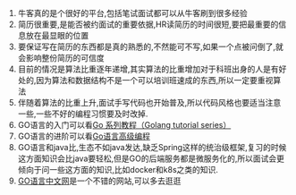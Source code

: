 1. 牛客真的是个很好的平台,包括笔试面试都可以从牛客刷到很多经验 
2. 简历很重要,是能否被约面试的重要依据,HR读简历的时间很短,要把最重要的信息放在最显眼的位置
3. 要保证写在简历的东西都是真的熟悉的,不然能可不写,如果一个点被问倒了,就会影响整份简历的可信度
4. 目前的情况是算法比重逐年递增,其实算法的比重增加对于科班出身的人是有好处的,因为算法和数据结构不是一个可以培训班速成的东西,所以一定要重视算法
5. 伴随着算法的比重上升,面试手写代码也开始普及,所以代码风格也要适当注意一些,一些不好的编程习惯要及时改掉.
6. GO语言的入门可以看[Go 系列教程（Golang tutorial series）](https://studygolang.com/subject/2)
7. GO语言的进阶可以看[Go语言高级编程](https://item.jd.com/12647494.html)
8. GO语言和java比,生态不如java发达,缺乏Spring这样的统治级框架,复习的时候这方面知识会比java要轻松,但是GO的后端服务都是微服务化的,所以面试会更倾向于问一些这方面的知识,比如docker和k8s之类的知识.
9. [GO语言中文网](https://studygolang.com/)是一个不错的网站,可以多去逛逛